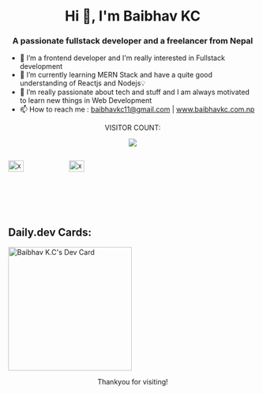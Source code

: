 <h1 align="center">Hi 👋, I'm Baibhav KC</h1>
<h3 align="center">A passionate fullstack developer and a freelancer from Nepal</h3>


- 👀 I’m a frontend developer and I'm really interested in Fullstack development
- 🌱 I’m currently learning MERN Stack and have a quite good understanding of Reactjs and Nodejs💡 
- 💞️ I’m really passionate about tech and stuff and I am always motivated to learn new things in Web Development
- 📫 How to reach me : baibhavkc11@gmail.com | www.baibhavkc.com.np

<p align="center">VISITOR COUNT:</p>
<p align="center"><img src="https://profile-counter.glitch.me/xxfreeshroudxx/count.svg"</p>

<div style="display: flex;">
 <p><img width="50%" src="https://github-readme-stats.vercel.app/api?username=xxfreeshroudxx&show_icons=true&locale=en" alt="xxfreeshroudxx" /></p>
 <p><img width="50%" src="https://github-readme-streak-stats.herokuapp.com/?user=xxfreeshroudxx&" alt="xxfreeshroudxx" /></p>
</div>
 
<div>
 <h2>Daily.dev Cards:</h2>
 <a href="https://app.daily.dev/baibhavkc89"><img src="https://api.daily.dev/devcards/7596fea9d9984f04b1552e5310600481.png?r=s3x" width="250" alt="Baibhav K.C's Dev Card"/></a>
</div>

 <p align="center">Thankyou for visiting!</p>
